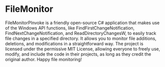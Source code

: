 # FileMonitor

FileMonitorPInvoke is a friendly open-source C# application that makes use of the Windows API functions, like FindFirstChangeNotification, FindNextChangeNotification, and ReadDirectoryChangesW, to easily track file changes in a specified directory. It allows you to monitor file additions, deletions, and modifications in a straightforward way. The project is licensed under the permissive MIT License, allowing everyone to freely use, modify, and include the code in their projects, as long as they credit the original author. Happy file monitoring!

